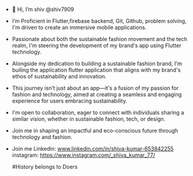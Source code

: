 - 👋 Hi, I’m shiv  @shiv7909
-  I’m Proficient in Flutter,firebase backend, Git, Github, problem solving, I'm driven to create an immersive mobile applications.

- Passionate about both the sustainable fashion movement and the tech realm, I'm steering the development of my brand's app using Flutter technology.
- Alongside my dedication to building a sustainable fashion brand,
  I'm builing the application flutter application that aligns with my brand's ethos of sustainability and innovation.
- This journey isn't just about an app—it's a fusion of my passion for fashion and technology,
  aimed at creating a seamless and engaging experience for users embracing sustainability.

  
- I'm open to collaboration, eager to connect with individuals sharing a similar vision,
  whether in sustainable fashion, tech, or design.
- Join me in shaping an impactful and eco-conscious future through technology and fashion.

- Join me
  Linkedin: www.linkedin.com/in/shiva-kumar-653842255
  instagram: https://www.instagram.com/_shiva_kumar_77/

  #History belongs to Doers
  
